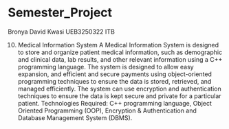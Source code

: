 # Semester_Project
Bronya David Kwasi UEB3250322 ITB

10. Medical Information System
A Medical Information System is designed to store and organize patient medical 
information, such as demographic and clinical data, lab results, and other 
relevant information using a C++ programming language. The system is designed 
to allow easy expansion, and efficient and secure payments using object-oriented 
programming techniques to ensure the data is stored, retrieved, and managed 
efficiently. The system can use encryption and authentication techniques to 
ensure the data is kept secure and private for a particular patient.
Technologies Required: C++ programming language, Object Oriented
Programming (OOP), Encryption & Authentication and Database Management
System (DBMS).








